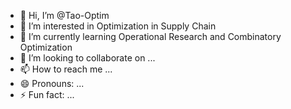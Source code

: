 - 👋 Hi, I’m @Tao-Optim
- 👀 I’m interested in Optimization in Supply Chain
- 🌱 I’m currently learning Operational Research and Combinatory Optimization
- 💞️ I’m looking to collaborate on ...
- 📫 How to reach me ...
- 😄 Pronouns: ...
- ⚡ Fun fact: ...
